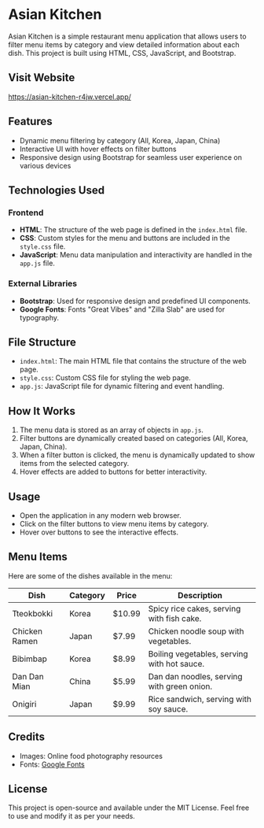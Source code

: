 # Asian Kitchen

Asian Kitchen is a simple restaurant menu application that allows users to filter menu items by category and view detailed information about each dish. This project is built using HTML, CSS, JavaScript, and Bootstrap.

## Visit Website
https://asian-kitchen-r4jw.vercel.app/

## Features
- Dynamic menu filtering by category (All, Korea, Japan, China)
- Interactive UI with hover effects on filter buttons
- Responsive design using Bootstrap for seamless user experience on various devices

## Technologies Used

### Frontend
- **HTML**: The structure of the web page is defined in the `index.html` file.
- **CSS**: Custom styles for the menu and buttons are included in the `style.css` file.
- **JavaScript**: Menu data manipulation and interactivity are handled in the `app.js` file.

### External Libraries
- **Bootstrap**: Used for responsive design and predefined UI components.
- **Google Fonts**: Fonts "Great Vibes" and "Zilla Slab" are used for typography.

## File Structure
- `index.html`: The main HTML file that contains the structure of the web page.
- `style.css`: Custom CSS file for styling the web page.
- `app.js`: JavaScript file for dynamic filtering and event handling.

## How It Works
1. The menu data is stored as an array of objects in `app.js`.
2. Filter buttons are dynamically created based on categories (All, Korea, Japan, China).
3. When a filter button is clicked, the menu is dynamically updated to show items from the selected category.
4. Hover effects are added to buttons for better interactivity.


## Usage
- Open the application in any modern web browser.
- Click on the filter buttons to view menu items by category.
- Hover over buttons to see the interactive effects.

## Menu Items
Here are some of the dishes available in the menu:

| Dish          | Category | Price  | Description                                  |
|---------------|----------|--------|----------------------------------------------|
| Tteokbokki    | Korea    | $10.99 | Spicy rice cakes, serving with fish cake.    |
| Chicken Ramen | Japan    | $7.99  | Chicken noodle soup with vegetables.         |
| Bibimbap      | Korea    | $8.99  | Boiling vegetables, serving with hot sauce.  |
| Dan Dan Mian  | China    | $5.99  | Dan dan noodles, serving with green onion.   |
| Onigiri       | Japan    | $9.99  | Rice sandwich, serving with soy sauce.       |


## Credits
- Images: Online food photography resources
- Fonts: [Google Fonts](https://fonts.google.com/)

## License
This project is open-source and available under the MIT License. Feel free to use and modify it as per your needs.
